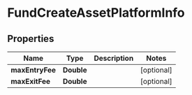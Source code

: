 # FundCreateAssetPlatformInfo

## Properties
Name | Type | Description | Notes
------------ | ------------- | ------------- | -------------
**maxEntryFee** | **Double** |  |  [optional]
**maxExitFee** | **Double** |  |  [optional]
